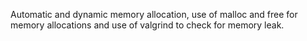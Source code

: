 Automatic and dynamic memory allocation, use of malloc and free for memory allocations and use of valgrind to check for memory leak.
